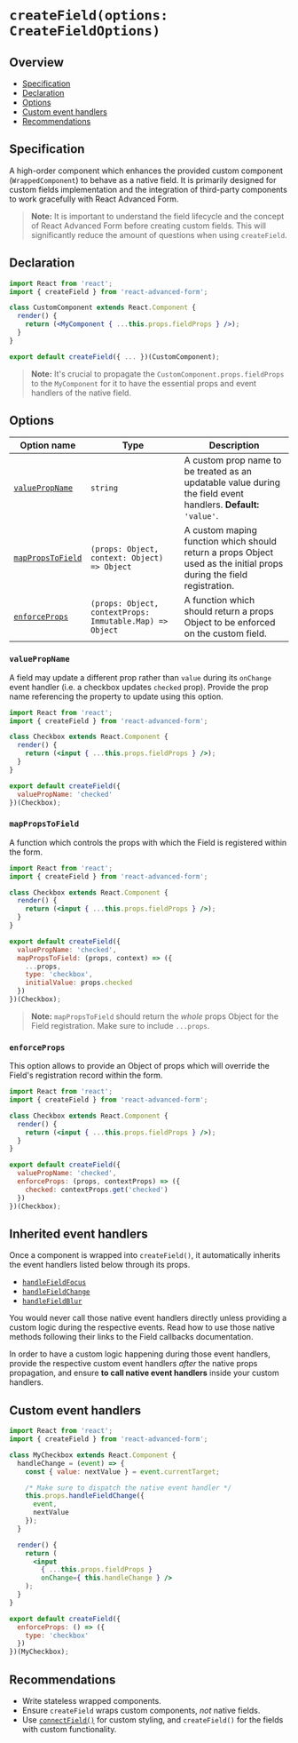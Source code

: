 # `createField(options: CreateFieldOptions)`

## Overview
* [Specification](#specification)
* [Declaration](#declaration)
* [Options](#options)
* [Custom event handlers](#custom-event-handlers)
* [Recommendations](#recommendations)

## Specification
A high-order component which enhances the provided custom component (`WrappedComponent`) to behave as a native field. It is primarily designed for custom fields implementation and the integration of third-party components to work gracefully with React Advanced Form.

> **Note:** It is important to understand the field lifecycle and the concept of React Advanced Form before creating custom fields. This will significantly reduce the amount of questions when using `createField`.

## Declaration
```jsx
import React from 'react';
import { createField } from 'react-advanced-form';

class CustomComponent extends React.Component {
  render() {
    return (<MyComponent { ...this.props.fieldProps } />);
  }
}

export default createField({ ... })(CustomComponent);
```

> **Note:** It's crucial to propagate the `CustomComponent.props.fieldProps` to the `MyComponent` for it to have the essential props and event handlers of the native field.

## Options
| Option name | Type | Description |
| ------ | ---- | ----------- |
| [`valuePropName`](#valuepropname) | `string` | A custom prop name to be treated as an updatable value during the field event handlers. **Default:** `'value'`. |
| [`mapPropsToField`](#mappropstofield) | `(props: Object, context: Object) => Object` | A custom maping function which should return a props Object used as the initial props during the field registration. |s
| [`enforceProps`](#enforceprops) | `(props: Object, contextProps: Immutable.Map) => Object` | A function which should return a props Object to be enforced on the custom field. |

### `valuePropName`
A field may update a different prop rather than `value` during its `onChange` event handler (i.e. a checkbox updates `checked` prop). Provide the prop name referencing the property to update using this option.

```jsx
import React from 'react';
import { createField } from 'react-advanced-form';

class Checkbox extends React.Component {
  render() {
    return (<input { ...this.props.fieldProps } />);
  }
}

export default createField({
  valuePropName: 'checked'
})(Checkbox);
```

### `mapPropsToField`
A function which controls the props with which the Field is registered within the form.

```jsx
import React from 'react';
import { createField } from 'react-advanced-form';

class Checkbox extends React.Component {
  render() {
    return (<input { ...this.props.fieldProps } />);
  }
}

export default createField({
  valuePropName: 'checked',
  mapPropsToField: (props, context) => ({
    ...props,
    type: 'checkbox',
    initialValue: props.checked
  })
})(Checkbox);
```

> **Note:** `mapPropsToField` should return the *whole* props Object for the Field registration. Make sure to include `...props`.

### `enforceProps`
This option allows to provide an Object of props which will override the Field's registration record within the form.

```jsx
import React from 'react';
import { createField } from 'react-advanced-form';

class Checkbox extends React.Component {
  render() {
    return (<input { ...this.props.fieldProps } />);
  }
}

export default createField({
  valuePropName: 'checked',
  enforceProps: (props, contextProps) => ({
    checked: contextProps.get('checked')
  })
})(Checkbox);
```

## Inherited event handlers
Once a component is wrapped into `createField()`, it automatically inherits the event handlers listed below through its props.

* [`handleFieldFocus`](../callbacks/Field/onFocus.md)
* [`handleFieldChange`](../callbacks/Field/onChange.md)
* [`handleFieldBlur`](../callbacks/Field/onBlur.md)

You would never call those native event handlers directly unless providing a custom logic during the respective events. Read how to use those native methods following their links to the Field callbacks documentation.

In order to have a custom logic happening during those event handlers, provide the respective custom event handlers *after* the native props propagation, and ensure **to call native event handlers** inside your custom handlers.

## Custom event handlers

```jsx
import React from 'react';
import { createField } from 'react-advanced-form';

class MyCheckbox extends React.Component {
  handleChange = (event) => {
    const { value: nextValue } = event.currentTarget;

    /* Make sure to dispatch the native event handler */
    this.props.handleFieldChange({
      event,
      nextValue
    });
  }

  render() {
    return (
      <input
        { ...this.props.fieldProps }
        onChange={ this.handleChange } />
    );
  }
}

export default createField({
  enforceProps: () => ({
    type: 'checkbox'
  })
})(MyCheckbox);
```

## Recommendations
* Write stateless wrapped components.
* Ensure `createField` wraps custom components, *not* native fields.
* Use [`connectField()`](./connectField.md) for custom styling, and `createField()` for the fields with custom functionality.
